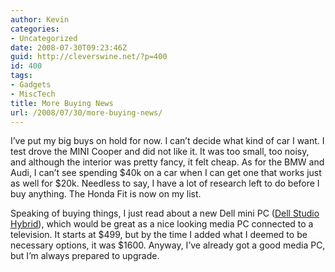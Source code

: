 ```yaml
---
author: Kevin
categories:
- Uncategorized
date: 2008-07-30T09:23:46Z
guid: http://cleverswine.net/?p=400
id: 400
tags:
- Gadgets
- MiscTech
title: More Buying News
url: /2008/07/30/more-buying-news/
---
```


I&#8217;ve put my big buys on hold for now. I can&#8217;t decide what kind of car I want. I test drove the MINI Cooper and did not like it. It was too small, too noisy, and although the interior was pretty fancy, it felt cheap. As for the BMW and Audi, I can&#8217;t see spending $40k on a car when I can get one that works just as well for $20k. Needless to say, I have a lot of research left to do before I buy anything. The Honda Fit is now on my list.

Speaking of buying things, I just read about a new Dell mini PC ([Dell Studio Hybrid](http://www.dell.com/content/products/productdetails.aspx/desktop-studio-hybrid?c=us&#038;cs=19&#038;l=en&#038;s=dhs&#038;ref=dthp)), which would be great as a nice looking media PC connected to a television. It starts at $499, but by the time I added what I deemed to be necessary options, it was $1600. Anyway, I&#8217;ve already got a good media PC, but I&#8217;m always prepared to upgrade.